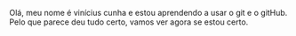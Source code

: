 Olá, meu nome é vinícius cunha e estou aprendendo a usar o git e o gitHub.
Pelo que parece deu tudo certo, vamos ver agora se estou certo.